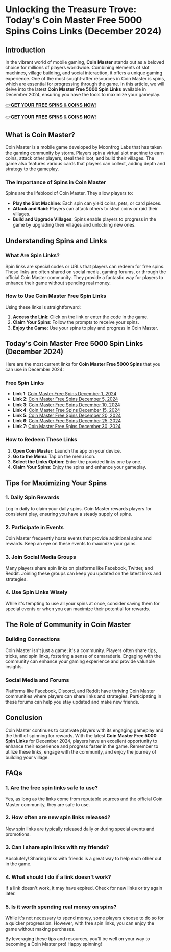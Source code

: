 # Unlocking the Treasure Trove: Today's Coin Master Free 5000 Spins Coins Links (December 2024)

## Introduction

In the vibrant world of mobile gaming, **Coin Master** stands out as a beloved choice for millions of players worldwide. Combining elements of slot machines, village building, and social interaction, it offers a unique gaming experience. One of the most sought-after resources in Coin Master is spins, which are essential for progressing through the game. In this article, we will delve into the latest **Coin Master Free 5000 Spin Links** available in December 2024, ensuring you have the tools to maximize your gameplay. 

[👉𝐆𝐄𝐓 𝐘𝐎𝐔𝐑 𝐅𝐑𝐄𝐄 𝐒𝐏𝐈𝐍𝐒 & 𝐂𝐎𝐈𝐍𝐒 𝐍𝐎𝐖!](http://todaylink.site/Coinspins/)

[👉𝐆𝐄𝐓 𝐘𝐎𝐔𝐑 𝐅𝐑𝐄𝐄 𝐒𝐏𝐈𝐍𝐒 & 𝐂𝐎𝐈𝐍𝐒 𝐍𝐎𝐖!](http://todaylink.site/Coinspins/)

## What is Coin Master?

Coin Master is a mobile game developed by Moonfrog Labs that has taken the gaming community by storm. Players spin a virtual slot machine to earn coins, attack other players, steal their loot, and build their villages. The game also features various cards that players can collect, adding depth and strategy to the gameplay.

### The Importance of Spins in Coin Master

Spins are the lifeblood of Coin Master. They allow players to:

- **Play the Slot Machine**: Each spin can yield coins, pets, or card pieces.
- **Attack and Raid**: Players can attack others to steal coins or raid their villages.
- **Build and Upgrade Villages**: Spins enable players to progress in the game by upgrading their villages and unlocking new ones.

## Understanding Spins and Links

### What Are Spin Links?

Spin links are special codes or URLs that players can redeem for free spins. These links are often shared on social media, gaming forums, or through the official Coin Master community. They provide a fantastic way for players to enhance their game without spending real money.

### How to Use Coin Master Free Spin Links

Using these links is straightforward:

1. **Access the Link**: Click on the link or enter the code in the game.
2. **Claim Your Spins**: Follow the prompts to receive your spins.
3. **Enjoy the Game**: Use your spins to play and progress in Coin Master.

## Today's Coin Master Free 5000 Spin Links (December 2024)

Here are the most current links for **Coin Master Free 5000 Spins** that you can use in December 2024:

### Free Spin Links

- **Link 1**: [Coin Master Free Spins December 1, 2024](#)
- **Link 2**: [Coin Master Free Spins December 5, 2024](#)
- **Link 3**: [Coin Master Free Spins December 10, 2024](#)
- **Link 4**: [Coin Master Free Spins December 15, 2024](#)
- **Link 5**: [Coin Master Free Spins December 20, 2024](#)
- **Link 6**: [Coin Master Free Spins December 25, 2024](#)
- **Link 7**: [Coin Master Free Spins December 30, 2024](#)

### How to Redeem These Links

1. **Open Coin Master**: Launch the app on your device.
2. **Go to the Menu**: Tap on the menu icon.
3. **Select the Links Option**: Enter the provided links one by one.
4. **Claim Your Spins**: Enjoy the spins and enhance your gameplay.

## Tips for Maximizing Your Spins

### 1. Daily Spin Rewards

Log in daily to claim your daily spins. Coin Master rewards players for consistent play, ensuring you have a steady supply of spins.

### 2. Participate in Events

Coin Master frequently hosts events that provide additional spins and rewards. Keep an eye on these events to maximize your gains.

### 3. Join Social Media Groups

Many players share spin links on platforms like Facebook, Twitter, and Reddit. Joining these groups can keep you updated on the latest links and strategies.

### 4. Use Spin Links Wisely

While it's tempting to use all your spins at once, consider saving them for special events or when you can maximize their potential for rewards.

## The Role of Community in Coin Master

### Building Connections

Coin Master isn't just a game; it's a community. Players often share tips, tricks, and spin links, fostering a sense of camaraderie. Engaging with the community can enhance your gaming experience and provide valuable insights.

### Social Media and Forums

Platforms like Facebook, Discord, and Reddit have thriving Coin Master communities where players can share links and strategies. Participating in these forums can help you stay updated and make new friends.

## Conclusion

Coin Master continues to captivate players with its engaging gameplay and the thrill of spinning for rewards. With the latest **Coin Master Free 5000 Spin Links** for December 2024, players have an excellent opportunity to enhance their experience and progress faster in the game. Remember to utilize these links, engage with the community, and enjoy the journey of building your village.

## FAQs

### 1. Are the free spin links safe to use?

Yes, as long as the links come from reputable sources and the official Coin Master community, they are safe to use.

### 2. How often are new spin links released?

New spin links are typically released daily or during special events and promotions.

### 3. Can I share spin links with my friends?

Absolutely! Sharing links with friends is a great way to help each other out in the game.

### 4. What should I do if a link doesn't work?

If a link doesn't work, it may have expired. Check for new links or try again later.

### 5. Is it worth spending real money on spins?

While it's not necessary to spend money, some players choose to do so for a quicker progression. However, with free spin links, you can enjoy the game without making purchases.

By leveraging these tips and resources, you'll be well on your way to becoming a Coin Master pro! Happy spinning!
